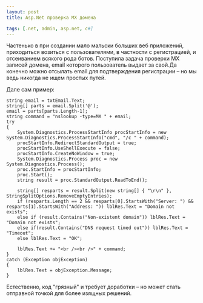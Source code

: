 ```yaml
---
layout: post
title: Asp.Net проверка MX домена

tags: [.net, admin, asp.net, c#]
---
```


Частенько в при создании мало мальски больших веб приложений, приходиться возиться с пользователями, в частности с регистрацией, и отсеиванием всякого рода ботов. Поступила задача проверки MX записей домена, email которого пользователь выдает за свой.Да конечно можно отсылать email для подтверждения регистрации – но мы ведь никогда не ищем простых путей.

Дале сам пример:

    string email = txtEmail.Text;
    string[] parts = email.Split('@');
    email = parts[parts.Length-1];
    string command = "nslookup -type=MX " + email;
    try
    {
        System.Diagnostics.ProcessStartInfo procStartInfo = new System.Diagnostics.ProcessStartInfo("cmd", "/c " + command);
        procStartInfo.RedirectStandardOutput = true;
        procStartInfo.UseShellExecute = false;
        procStartInfo.CreateNoWindow = true;
        System.Diagnostics.Process proc = new System.Diagnostics.Process();
        proc.StartInfo = procStartInfo;
        proc.Start();
        string result = proc.StandardOutput.ReadToEnd();

        string[] resparts = result.Split(new string[] { "\r\n" }, StringSplitOptions.RemoveEmptyEntries);
        if (resparts.Length == 2 && resparts[0].StartsWith("Server: ") && resparts[1].StartsWith("Address: ")) lblRes.Text = "Domain not exists";
        else if (result.Contains("Non-existent domain")) lblRes.Text = "Domain not exists";
        else if(result.Contains("DNS request timed out")) lblRes.Text = "Timeout";
        else lblRes.Text = "OK";

        lblRes.Text += "<br /><br />" + command;
    }
    catch (Exception objException)
    {
        lblRes.Text = objException.Message;
    }

Естественно, код "грязный" и требует доработки – но может стать отправной точкой для более изящных решений.

